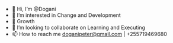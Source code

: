 - 👋 Hi, I’m @Dogani
- 👀 I’m interested in Change and Development
- 🌱 Growth
- 💞️ I’m looking to collaborate on Learning and Executing
- 📫 How to reach me doganipeter@gmail.com | +255719469680

<!---
Dogani/Dogani is a ✨ special ✨ repository because its `README.md` (this file) appears on your GitHub profile.
You can click the Preview link to take a look at your changes.
--->
